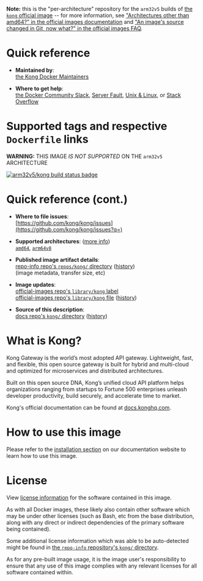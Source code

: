 <!--

********************************************************************************

WARNING:

    DO NOT EDIT "kong/README.md"

    IT IS AUTO-GENERATED

    (from the other files in "kong/" combined with a set of templates)

********************************************************************************

-->

**Note:** this is the "per-architecture" repository for the `arm32v5` builds of [the `kong` official image](https://hub.docker.com/_/kong) -- for more information, see ["Architectures other than amd64?" in the official images documentation](https://github.com/docker-library/official-images#architectures-other-than-amd64) and ["An image's source changed in Git, now what?" in the official images FAQ](https://github.com/docker-library/faq#an-images-source-changed-in-git-now-what).

# Quick reference

-	**Maintained by**:  
	[the Kong Docker Maintainers](https://github.com/kong/kong)

-	**Where to get help**:  
	[the Docker Community Slack](https://dockr.ly/comm-slack), [Server Fault](https://serverfault.com/help/on-topic), [Unix & Linux](https://unix.stackexchange.com/help/on-topic), or [Stack Overflow](https://stackoverflow.com/help/on-topic)

# Supported tags and respective `Dockerfile` links

**WARNING:** THIS IMAGE *IS NOT SUPPORTED* ON THE `arm32v5` ARCHITECTURE

[![arm32v5/kong build status badge](https://img.shields.io/jenkins/s/https/doi-janky.infosiftr.net/job/multiarch/job/arm32v5/job/kong.svg?label=arm32v5/kong%20%20build%20job)](https://doi-janky.infosiftr.net/job/multiarch/job/arm32v5/job/kong/)

# Quick reference (cont.)

-	**Where to file issues**:  
	[https://github.com/kong/kong/issues](https://github.com/kong/kong/issues?q=)

-	**Supported architectures**: ([more info](https://github.com/docker-library/official-images#architectures-other-than-amd64))  
	[`amd64`](https://hub.docker.com/r/amd64/kong/), [`arm64v8`](https://hub.docker.com/r/arm64v8/kong/)

-	**Published image artifact details**:  
	[repo-info repo's `repos/kong/` directory](https://github.com/docker-library/repo-info/blob/master/repos/kong) ([history](https://github.com/docker-library/repo-info/commits/master/repos/kong))  
	(image metadata, transfer size, etc)

-	**Image updates**:  
	[official-images repo's `library/kong` label](https://github.com/docker-library/official-images/issues?q=label%3Alibrary%2Fkong)  
	[official-images repo's `library/kong` file](https://github.com/docker-library/official-images/blob/master/library/kong) ([history](https://github.com/docker-library/official-images/commits/master/library/kong))

-	**Source of this description**:  
	[docs repo's `kong/` directory](https://github.com/docker-library/docs/tree/master/kong) ([history](https://github.com/docker-library/docs/commits/master/kong))

# What is Kong?

Kong Gateway is the world’s most adopted API gateway. Lightweight, fast, and flexible, this open source gateway is built for hybrid and multi-cloud and optimized for microservices and distributed architectures.

Built on this open source DNA, Kong’s unified cloud API platform helps organizations ranging from startups to Fortune 500 enterprises unleash developer productivity, build securely, and accelerate time to market.

Kong's official documentation can be found at [docs.konghq.com](https://docs.konghq.com/).

# How to use this image

Please refer to the [installation section](https://docs.konghq.com/gateway/latest/install/docker/#main) on our documentation website to learn how to use this image.

# License

View [license information](https://konghq.com/kong/license/) for the software contained in this image.

As with all Docker images, these likely also contain other software which may be under other licenses (such as Bash, etc from the base distribution, along with any direct or indirect dependencies of the primary software being contained).

Some additional license information which was able to be auto-detected might be found in [the `repo-info` repository's `kong/` directory](https://github.com/docker-library/repo-info/tree/master/repos/kong).

As for any pre-built image usage, it is the image user's responsibility to ensure that any use of this image complies with any relevant licenses for all software contained within.
